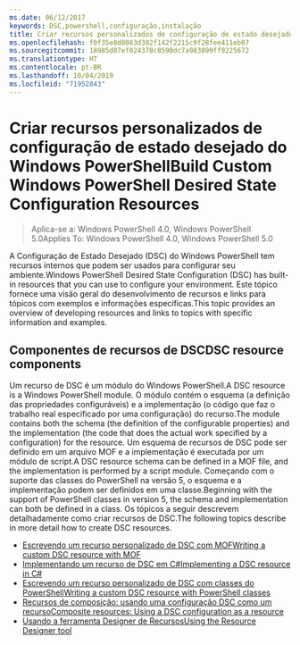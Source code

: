 ```yaml
---
ms.date: 06/12/2017
keywords: DSC,powershell,configuração,instalação
title: Criar recursos personalizados de configuração de estado desejado do Windows PowerShell
ms.openlocfilehash: f0f35e8d0083d302f142f2215c9f28fee411eb07
ms.sourcegitcommit: 18985d07ef024378c8590dc7a983099ff9225672
ms.translationtype: HT
ms.contentlocale: pt-BR
ms.lasthandoff: 10/04/2019
ms.locfileid: "71952843"
---
```

# <a name="build-custom-windows-powershell-desired-state-configuration-resources"></a><span data-ttu-id="032db-103">Criar recursos personalizados de configuração de estado desejado do Windows PowerShell</span><span class="sxs-lookup"><span data-stu-id="032db-103">Build Custom Windows PowerShell Desired State Configuration Resources</span></span>

> <span data-ttu-id="032db-104">Aplica-se a: Windows PowerShell 4.0, Windows PowerShell 5.0</span><span class="sxs-lookup"><span data-stu-id="032db-104">Applies To: Windows PowerShell 4.0, Windows PowerShell 5.0</span></span>

<span data-ttu-id="032db-105">A Configuração de Estado Desejado (DSC) do Windows PowerShell tem recursos internos que podem ser usados para configurar seu ambiente.</span><span class="sxs-lookup"><span data-stu-id="032db-105">Windows PowerShell Desired State Configuration (DSC) has built-in resources that you can use to configure your environment.</span></span> <span data-ttu-id="032db-106">Este tópico fornece uma visão geral do desenvolvimento de recursos e links para tópicos com exemplos e informações específicas.</span><span class="sxs-lookup"><span data-stu-id="032db-106">This topic provides an overview of developing resources and links to topics with specific information and examples.</span></span>

## <a name="dsc-resource-components"></a><span data-ttu-id="032db-107">Componentes de recursos de DSC</span><span class="sxs-lookup"><span data-stu-id="032db-107">DSC resource components</span></span>

<span data-ttu-id="032db-108">Um recurso de DSC é um módulo do Windows PowerShell.</span><span class="sxs-lookup"><span data-stu-id="032db-108">A DSC resource is a Windows PowerShell module.</span></span> <span data-ttu-id="032db-109">O módulo contém o esquema (a definição das propriedades configuráveis) e a implementação (o código que faz o trabalho real especificado por uma configuração) do recurso.</span><span class="sxs-lookup"><span data-stu-id="032db-109">The module contains both the schema (the definition of the configurable properties) and the implementation (the code that does the actual work specified by a configuration) for the resource.</span></span> <span data-ttu-id="032db-110">Um esquema de recursos de DSC pode ser definido em um arquivo MOF e a implementação é executada por um módulo de script.</span><span class="sxs-lookup"><span data-stu-id="032db-110">A DSC resource schema can be defined in a MOF file, and the implementation is performed by a script module.</span></span> <span data-ttu-id="032db-111">Começando com o suporte das classes do PowerShell na versão 5, o esquema e a implementação podem ser definidos em uma classe.</span><span class="sxs-lookup"><span data-stu-id="032db-111">Beginning with the support of PowerShell classes in version 5, the schema and implementation can both be defined in a class.</span></span> <span data-ttu-id="032db-112">Os tópicos a seguir descrevem detalhadamente como criar recursos de DSC.</span><span class="sxs-lookup"><span data-stu-id="032db-112">The following topics describe in more detail how to create DSC resources.</span></span>

* [<span data-ttu-id="032db-113">Escrevendo um recurso personalizado de DSC com MOF</span><span class="sxs-lookup"><span data-stu-id="032db-113">Writing a custom DSC resource with MOF</span></span>](authoringResourceMOF.md)
* [<span data-ttu-id="032db-114">Implementando um recurso de DSC em C#</span><span class="sxs-lookup"><span data-stu-id="032db-114">Implementing a DSC resource in C#</span></span>](authoringResourceMofCS.md)
* [<span data-ttu-id="032db-115">Escrevendo um recurso personalizado de DSC com classes do PowerShell</span><span class="sxs-lookup"><span data-stu-id="032db-115">Writing a custom DSC resource with PowerShell classes</span></span>](authoringResourceClass.md)
* [<span data-ttu-id="032db-116">Recursos de composição: usando uma configuração DSC como um recurso</span><span class="sxs-lookup"><span data-stu-id="032db-116">Composite resources: Using a DSC configuration as a resource</span></span>](authoringResourceComposite.md)
* [<span data-ttu-id="032db-117">Usando a ferramenta Designer de Recursos</span><span class="sxs-lookup"><span data-stu-id="032db-117">Using the Resource Designer tool</span></span>](authoringResourceMofDesigner.md)

